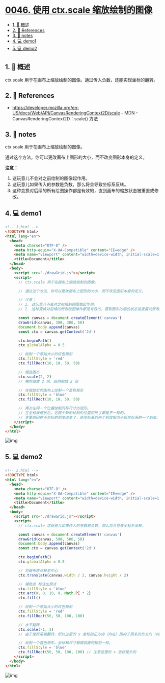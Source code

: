# [0046. 使用 ctx.scale 缩放绘制的图像](https://github.com/Tdahuyou/TNotes.canvas/tree/main/notes/0046.%20%E4%BD%BF%E7%94%A8%20ctx.scale%20%E7%BC%A9%E6%94%BE%E7%BB%98%E5%88%B6%E7%9A%84%E5%9B%BE%E5%83%8F)

<!-- region:toc -->

- [1. 📝 概述](#1--概述)
- [2. 🔗 References](#2--references)
- [3. 📒 notes](#3--notes)
- [4. 💻 demo1](#4--demo1)
- [5. 💻 demo2](#5--demo2)

<!-- endregion:toc -->

## 1. 📝 概述

ctx.scale 用于在画布上缩放绘制的图像。通过传入负数，还能实现坐标的翻转。

## 2. 🔗 References

- https://developer.mozilla.org/en-US/docs/Web/API/CanvasRenderingContext2D/scale - MDN - CanvasRenderingContext2D：scale() 方法

## 3. 📒 notes

ctx.scale 用于在画布上缩放绘制的图像。

通过这个方法，你可以更改画布上图形的大小，而不改变图形本身的定义。

**注意：**

1. 这玩意儿不会对之前绘制的图像起作用。
2. 这玩意儿如果传入的参数是负数，那么将会导致坐标系反转。
3. 这种变换对后续的所有绘图操作都是有效的，直到画布的缩放状态被重置或修改。

## 4. 💻 demo1

```html
<!-- 1.html -->
<!DOCTYPE html>
<html lang="en">
  <head>
    <meta charset="UTF-8" />
    <meta http-equiv="X-UA-Compatible" content="IE=edge" />
    <meta name="viewport" content="width=device-width, initial-scale=1.0" />
    <title>Document</title>
  </head>
  <body>
    <script src="./drawGrid.js"></script>
    <script>
      // ctx.scale 用于在画布上缩放绘制的图像。

      // 通过这个方法，你可以更改画布上图形的大小，而不改变图形本身的定义。

      // 注意：
      // 1. 这玩意儿不会对之前绘制的图像起作用。
      // 2. 这种变换对后续的所有绘图操作都是有效的，直到画布的缩放状态被重置或修改。

      const canvas = document.createElement('canvas')
      drawGrid(canvas, 300, 300, 50)
      document.body.append(canvas)
      const ctx = canvas.getContext('2d')

      ctx.beginPath()
      ctx.globalAlpha = 0.5

      // 绘制一个原始大小的红色矩形
      ctx.fillStyle = 'red'
      ctx.fillRect(10, 10, 50, 50)

      // 缩放画布
      ctx.scale(2, 2)
      // 横向缩放 2 倍，纵向缩放 2 倍

      // 在缩放后的画布上绘制一个蓝色矩形
      ctx.fillStyle = 'blue'
      ctx.fillRect(10, 10, 50, 50)

      // 两次在同一个位置绘制同样尺寸的矩形。
      // 在坐标被缩放后，这两个矩形绘制的位置和尺寸都是不一样的。
      // 主要原因在于坐标的刻度改变了，原坐标系的两个刻度相当于新坐标系的一个刻度。
    </script>
  </body>
</html>
```

![img](https://cdn.jsdelivr.net/gh/Tdahuyou/imgs@main/2024-10-04-15-05-25.png)

## 5. 💻 demo2

```html
<!-- 2.html -->
<!DOCTYPE html>
<html lang="en">
  <head>
    <meta charset="UTF-8" />
    <meta http-equiv="X-UA-Compatible" content="IE=edge" />
    <meta name="viewport" content="width=device-width, initial-scale=1.0" />
    <title>Document</title>
  </head>
  <body>
    <script src="./drawGrid.js"></script>
    <script>
      // ctx.scale 这玩意儿如果传入的参数是负数，那么将会导致坐标系反转。

      const canvas = document.createElement('canvas')
      drawGrid(canvas, 500, 500, 50)
      document.body.append(canvas)
      const ctx = canvas.getContext('2d')

      ctx.beginPath()
      ctx.globalAlpha = 0.5

      // 将画布原点移至中心
      ctx.translate(canvas.width / 2, canvas.height / 2)

      // 辅助点 标注出原点
      ctx.fillStyle = 'blue'
      ctx.arc(0, 0, 10, 0, Math.PI * 2)
      ctx.fill()

      // 绘制一个原始大小的红色矩形
      ctx.fillStyle = 'red'
      ctx.fillRect(50, 50, 100, 100)

      // 水平翻转
      ctx.scale(-1, 1)
      // 由于坐标系被翻转，所以这里的 x 坐标的正方向（向右）指向了原来的负方向（向左）。

      // 绘制一个蓝色矩形，坐标和尺寸都跟前面的矩形一样。
      ctx.fillStyle = 'blue'
      ctx.fillRect(50, 50, 100, 100) // 注意这里的 x 坐标是负的
    </script>
  </body>
</html>
```

![img](https://cdn.jsdelivr.net/gh/Tdahuyou/imgs@main/2024-10-04-15-05-36.png)
